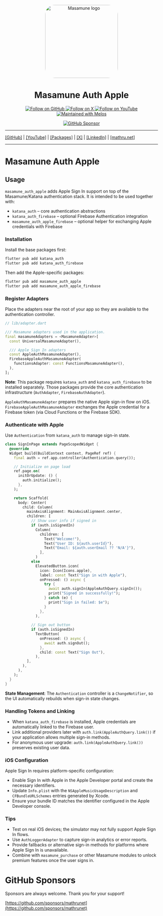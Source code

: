 <p align="center">
  <a href="https://mathru.net">
    <img width="240px" src="https://raw.githubusercontent.com/mathrunet/flutter_masamune/master/.github/images/icon.png" alt="Masamune logo" style="border-radius: 32px"s><br/>
  </a>
  <h1 align="center">Masamune Auth Apple</h1>
</p>

<p align="center">
  <a href="https://github.com/mathrunet">
    <img src="https://img.shields.io/static/v1?label=GitHub&message=Follow&logo=GitHub&color=333333&link=https://github.com/mathrunet" alt="Follow on GitHub" />
  </a>
  <a href="https://x.com/mathru">
    <img src="https://img.shields.io/static/v1?label=@mathru&message=Follow&logo=X&color=0F1419&link=https://x.com/mathru" alt="Follow on X" />
  </a>
  <a href="https://www.youtube.com/c/mathrunetchannel">
    <img src="https://img.shields.io/static/v1?label=YouTube&message=Follow&logo=YouTube&color=FF0000&link=https://www.youtube.com/c/mathrunetchannel" alt="Follow on YouTube" />
  </a>
  <a href="https://github.com/invertase/melos">
    <img src="https://img.shields.io/static/v1?label=maintained%20with&message=melos&color=FF1493&link=https://github.com/invertase/melos" alt="Maintained with Melos" />
  </a>
</p>

<p align="center">
  <a href="https://github.com/sponsors/mathrunet"><img src="https://img.shields.io/static/v1?label=Sponsor&message=%E2%9D%A4&logo=GitHub&color=ff69b4&link=https://github.com/sponsors/mathrunet" alt="GitHub Sponsor" /></a>
</p>

---

[[GitHub]](https://github.com/mathrunet) | [[YouTube]](https://www.youtube.com/c/mathrunetchannel) | [[Packages]](https://pub.dev/publishers/mathru.net/packages) | [[X]](https://x.com/mathru) | [[LinkedIn]](https://www.linkedin.com/in/mathrunet/) | [[mathru.net]](https://mathru.net)

---

# Masamune Auth Apple

## Usage

`masamune_auth_apple` adds Apple Sign In support on top of the Masamune/Katana authentication stack. It is intended to be used together with:

- `katana_auth` – core authentication abstractions
- `katana_auth_firebase` – optional Firebase Authentication integration
- `masamune_auth_apple_firebase` – optional helper for exchanging Apple credentials with Firebase

### Installation

Install the base packages first:

```bash
flutter pub add katana_auth
flutter pub add katana_auth_firebase
```

Then add the Apple-specific packages:

```bash
flutter pub add masamune_auth_apple
flutter pub add masamune_auth_apple_firebase
```

### Register Adapters

Place the adapters near the root of your app so they are available to the authentication controller.

```dart
// lib/adapter.dart

/// Masamune adapters used in the application.
final masamuneAdapters = <MasamuneAdapter>[
  const UniversalMasamuneAdapter(),

  /// Apple Sign In adapters
  const AppleAuthMasamuneAdapter(),
  FirebaseAppleAuthMasamuneAdapter(
    functionsAdapter: const FunctionsMasamuneAdapter(),
  ),
];
```

**Note**: This package requires `katana_auth` and `katana_auth_firebase` to be installed separately. Those packages provide the core authentication infrastructure (`AuthAdapter`, `FirebaseAuthAdapter`).

`AppleAuthMasamuneAdapter` prepares the native Apple sign-in flow on iOS. `FirebaseAppleAuthMasamuneAdapter` exchanges the Apple credential for a Firebase token (via Cloud Functions or the Firebase SDK).

### Authenticate with Apple

Use `Authentication` from `katana_auth` to manage sign-in state.

```dart
class SignInPage extends PageScopedWidget {
  @override
  Widget build(BuildContext context, PageRef ref) {
    final auth = ref.app.controller(Authentication.query());

    // Initialize on page load
    ref.page.on(
      initOrUpdate: () {
        auth.initialize();
      },
    );

    return Scaffold(
      body: Center(
        child: Column(
          mainAxisAlignment: MainAxisAlignment.center,
          children: [
            // Show user info if signed in
            if (auth.isSignedIn)
              Column(
                children: [
                  Text("Welcome!"),
                  Text("User ID: ${auth.userId}"),
                  Text("Email: ${auth.userEmail ?? 'N/A'}"),
                ],
              )
            else
              ElevatedButton.icon(
                icon: Icon(Icons.apple),
                label: const Text("Sign in with Apple"),
                onPressed: () async {
                  try {
                    await auth.signIn(AppleAuthQuery.signIn());
                    print("Signed in successfully!");
                  } catch (e) {
                    print("Sign in failed: $e");
                  }
                },
              ),
            
            // Sign out button
            if (auth.isSignedIn)
              TextButton(
                onPressed: () async {
                  await auth.signOut();
                },
                child: const Text("Sign Out"),
              ),
          ],
        ),
      ),
    );
  }
}
```

**State Management**: The `Authentication` controller is a `ChangeNotifier`, so the UI automatically rebuilds when sign-in state changes.

### Handling Tokens and Linking

- When `katana_auth_firebase` is installed, Apple credentials are automatically linked to the Firebase user.
- Link additional providers later with `auth.link(AppleAuthQuery.link())` if your application allows multiple sign-in methods.
- For anonymous user upgrade: `auth.link(AppleAuthQuery.link())` preserves existing user data.

### iOS Configuration

Apple Sign In requires platform-specific configuration:

- Enable Sign In with Apple in the Apple Developer portal and create the necessary identifiers.
- Update `Info.plist` with the `NSAppleMusicUsageDescription` and `CFBundleURLSchemes` entries generated by Xcode.
- Ensure your bundle ID matches the identifier configured in the Apple Developer console.

### Tips

- Test on real iOS devices; the simulator may not fully support Apple Sign In flows.
- Use `AuthLoggerAdapter` to capture sign-in analytics or error reports.
- Provide fallbacks or alternative sign-in methods for platforms where Apple Sign In is unavailable.
- Combine with `masamune_purchase` or other Masamune modules to unlock premium features once the user signs in.

# GitHub Sponsors

Sponsors are always welcome. Thank you for your support!

[https://github.com/sponsors/mathrunet](https://github.com/sponsors/mathrunet)